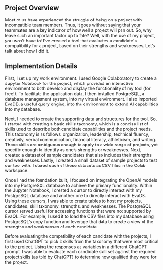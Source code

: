 ## Project Overview
Most of us have experienced the struggle of being on a project with incompatible team members. Thus, it goes without saying that your teammates are a key indicator of how well a project will pan out. So, why leave such an important factor up to fate? Well, with the use of my project, you won’t have to! I’ve created a tool that evaluates a candidate's compatibility for a project, based on their strengths and weaknesses. Let’s talk about how I did it.

## Implementation Details
First, I set up my work environment. I used Google Colaboratory to create a Jupyter Notebook for the project, which provided an interactive environment to both develop and display the functionality of my tool (for free!). To facilitate the application data, I then installed PostgreSQL, a database management system, into my virtual environment. I also imported EvaDB, a useful query engine, into the environment to extend AI capabilities into my database. 

Next, I needed to create the supporting data and structures for the tool. So, I started with creating a basic skills taxonomy, which is a concise list of skills used to describe both candidate capabilities and the project needs. This taxonomy is as follows: organization, leadership, technical fluency, creativity, verbal communication, financial literacy, athleticism, and writing. These skills are ambiguous enough to apply to a wide range of projects, yet specific enough to identify as one’s strengths or weaknesses. Next, I created a dataset of sample candidates that also includes their strengths and weaknesses. Lastly, I created a small dataset of sample projects to test our tool with. I stored each of these datasets as CSV files in the Colab workspace.

Once I had the foundation built, I focused on integrating the OpenAI models into my PostgreSQL database to achieve the primary functionality. Within the Jupyter Notebook, I created a cursor to directly interact with my PostgreSQL database and another one to directly interact with EvaDB. Using these cursors, I was able to create tables to host my projects, candidates, skill taxonomy, strengths, and weaknesses. The PostgreSQL cursor served useful for accessing functions that were not supported by EvaQL. For example, I used it to load the CSV files into my database using PostgreSQL’s copy function and leverage that data to create a view of the strengths and weaknesses of each candidate.

Before evaluating the compatibility of each candidate with the projects, I first used ChatGPT to pick 3 skills from the taxonomy that were most critical to the project. Using the responses as variables in a different ChatGPT prompt, I was able to evaluate each candidate skill set against the required project skills (as told by ChatGPT) to determine how qualified they were for the project. 

